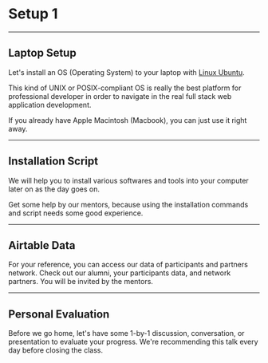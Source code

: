# Setup 1

---

## Laptop Setup

Let's install an OS (Operating System) to your laptop with [Linux Ubuntu](https://ubuntu.com).

This kind of UNIX or POSIX-compliant OS is really the best platform for professional developer in order to navigate in the real full stack web application development.

If you already have Apple Macintosh (Macbook), you can just use it right away.

---

## Installation Script

We will help you to install various softwares and tools into your computer later on as the day goes on.

Get some help by our mentors, because using the installation commands and script needs some good experience.

---

## Airtable Data

For your reference, you can access our data of participants and partners network. Check out our alumni, your participants data, and network partners. You will be invited by the mentors.

---

## Personal Evaluation

Before we go home, let's have some 1-by-1 discussion, conversation, or presentation to evaluate your progress. We're recommending this talk every day before closing the class.
